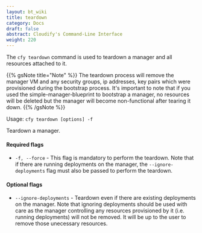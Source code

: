```yaml
---
layout: bt_wiki
title: teardown
category: Docs
draft: false
abstract: Cloudify's Command-Line Interface
weight: 220
---
```


The `cfy teardown` command is used to teardown a manager and all resources attached to it.

{{% gsNote title="Note" %}}
The teardown process will remove the manager VM and any security groups, ip addresses, key pairs which were provisioned during the bootstrap process. It's important to note that if you used the simple-manager-blueprint to bootstrap a manager, no resources will be deleted but the manager will become non-functional after tearing it down.
{{% /gsNote %}}


Usage: `cfy teardown [options] -f`

Teardown a manager.

#### Required flags

* `-f, --force` - This flag is mandatory to perform the teardown. Note that if there are running deployments on the manager, the `--ignore-deployments` flag must also be passed to perform the teardown.

#### Optional flags

* `--ignore-deployments` - Teardown even if there are existing deployments on the manager. Note that ignoring deployments should be used with care as the manager controlling any resources provisioned by it (i.e. running deployments) will not be removed. It will be up to the user to remove those unecessary resources. 